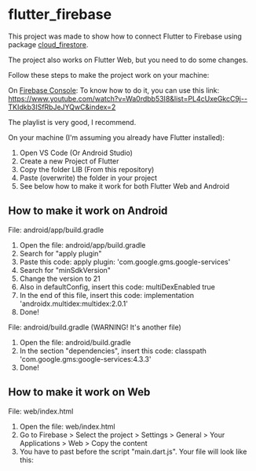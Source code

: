 # flutter_firebase

This project was made to show how to connect Flutter to Firebase using package [cloud_firestore](https://pub.dev/packages/cloud_firestore).

The project also works on Flutter Web, but you need to do some changes.

Follow these steps to make the project work on your machine:

On [Firebase Console](https://console.firebase.google.com/):
To know how to do it, you can use this link:
https://www.youtube.com/watch?v=Wa0rdbb53I8&list=PL4cUxeGkcC9j--TKIdkb3ISfRbJeJYQwC&index=2

The playlist is very good, I recommend.

On your machine (I'm assuming you already have Flutter installed):
1. Open VS Code (Or Android Studio)
2. Create a new Project of Flutter
3. Copy the folder LIB (From this repository)
4. Paste (overwrite) the folder in your project
5. See below how to make it work for both Flutter Web and Android


## How to make it work on Android

File: android/app/build.gradle
1. Open the file: android/app/build.gradle
2. Search for "apply plugin"
3. Paste this code:
    apply plugin: 'com.google.gms.google-services'
4. Search for "minSdkVersion"
5. Change the version to 21
6. Also in defaultConfig, insert this code:
    multiDexEnabled true
7. In the end of this file, insert this code:
    implementation 'androidx.multidex:multidex:2.0.1'
8. Done!

File: android/build.gradle (WARNING! It's another file)
1. Open the file: android/build.gradle
2. In the section "dependencies", insert this code:
    classpath 'com.google.gms:google-services:4.3.3'
3. Done!

## How to make it work on Web

File: web/index.html
1. Open the file: web/index.html
2. Go to Firebase > Select the project > Settings > General > Your Applications > Web > Copy the content
3. You have to past before the script "main.dart.js". Your file will look like this:

<!DOCTYPE html>
<html>
<head>
  <meta charset="UTF-8">
  <meta content="IE=Edge" http-equiv="X-UA-Compatible">
  <meta name="description" content="A new Flutter project.">

  <!-- iOS meta tags & icons -->
  <meta name="apple-mobile-web-app-capable" content="yes">
  <meta name="apple-mobile-web-app-status-bar-style" content="black">
  <meta name="apple-mobile-web-app-title" content="flutter_firebase">
  <link rel="apple-touch-icon" href="icons/Icon-192.png">

  <!-- Favicon -->
  <link rel="shortcut icon" type="image/png" href="favicon.png"/>

  <title>flutter_firebase</title>
  <link rel="manifest" href="manifest.json">
</head>
<body>
  <!-- This script installs service_worker.js to provide PWA functionality to
       application. For more information, see:
       https://developers.google.com/web/fundamentals/primers/service-workers -->
  <script>
    if ('serviceWorker' in navigator) {
      window.addEventListener('load', function () {
        navigator.serviceWorker.register('flutter_service_worker.js');
      });
    }
  </script>
  <!-- The core Firebase JS SDK is always required and must be listed first -->
  <script src="https://www.gstatic.com/firebasejs/7.12.0/firebase-app.js"></script>
  <script src="https://www.gstatic.com/firebasejs/7.12.0/firebase-auth.js"></script>
  <script src="https://www.gstatic.com/firebasejs/7.12.0/firebase-firestore.js"></script>

  <!-- TODO: Add SDKs for Firebase products that you want to use
      https://firebase.google.com/docs/web/setup#available-libraries -->
  <script src="https://www.gstatic.com/firebasejs/7.12.0/firebase-analytics.js"></script>

  <script>
    // Your web app's Firebase configuration
    const firebaseConfig = {
      apiKey: "[YOUR_API]",
      authDomain: "[YOUR_AUTH_DOMAIN]",
      databaseURL: "[YOUR_DATABASE_URL]",
      projectId: "[YOUR_PROJECT_ID]",
      storageBucket: "[YOUR_STORAGE_BUCKET]",
      messagingSenderId: "[YOUR_MESSAGING_SENDER_ID]",
      appId: "[YOUR_APP_ID]",
      measurementId: "[YOUR_MEASUREMENT_ID]"
    };
    // Initialize Firebase
    firebase.initializeApp(firebaseConfig);
    firebase.analytics();
  </script>
  <script src="main.dart.js" type="application/javascript"></script>
</body>
</html>
